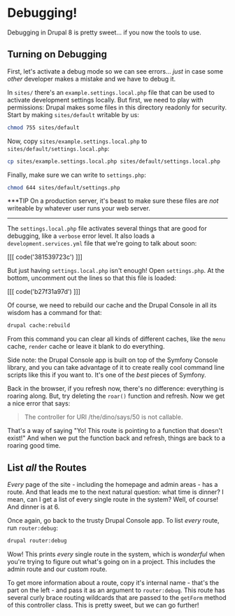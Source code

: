 # Debugging!

Debugging in Drupal 8 is pretty sweet... if you now the tools to use.

## Turning on Debugging

First, let's activate a debug mode so we can see errors... *just* in case some *other*
developer makes a mistake and we have to debug it.

In `sites/` there's an `example.settings.local.php` file that can be used to activate
development settings locally. But first, we need to play with permissions: Drupal
makes some files in this directory readonly for security. Start by making `sites/default`
writable by us:

```bash
chmod 755 sites/default
```

Now, copy `sites/example.settings.local.php` to `sites/default/settings.local.php`:


```bash
cp sites/example.settings.local.php sites/default/settings.local.php
```

Finally, make sure we can write to `settings.php`:

```bash
chmod 644 sites/default/settings.php
```

***TIP
On a production server, it's beast to make sure these files are *not* writeable by
whatever user runs your web server.
***

The `settings.local.php` file activates several things that are good for debugging, like
a `verbose` error level. It also loads a `development.services.yml` file that we're
going to talk about soon:

[[[ code('381539723c') ]]]

But just having `settings.local.php` isn't enough! Open `settings.php`. At the bottom,
uncomment out the lines so that this file is loaded:

[[[ code('b27f31a97d') ]]]

Of course, we need to rebuild our cache and the Drupal Console in all its wisdom
has a command for that:

```bash
drupal cache:rebuild
```

From this command you can clear all kinds of different caches, like the `menu` cache,
`render` cache or leave it blank to do everything.

Side note: the Drupal Console app is built on top of the Symfony Console library,
and you can take advantage of it to create really cool command line scripts like
this if you want to. It's one of the *best* pieces of Symfony.

Back in the browser, if you refresh now, there's no difference: everything is roaring
along. But, try deleting the `roar()` function and refresh. Now we get a nice error that
says:

> The controller for URI /the/dino/says/50 is not callable.

That's a way of saying "Yo! This route is pointing to a function that doesn't exist!"
And when we put the function back and refresh, things are back to a roaring good time.

## List *all* the Routes

*Every* page of the site - including the homepage and admin areas - has a route.
And that leads me to the next natural question: what time is dinner? I mean, can I
get a list of every single route in the system? Well, of course! And dinner is at 6.

Once again, go back to the trusty Drupal Console app. To list *every* route, run
`router:debug`:

```bash
drupal router:debug
```

Wow! This prints *every* single route in the system, which is *wonderful* when you're
trying to figure out what's going on in a project. This includes the admin route
and our custom route.

To get more information about a route, copy it's internal name - that's the part
on the left - and pass it as an argument to `router:debug`. This route has
several curly brace routing wildcards that are passed to the `getForm` method of
this controller class. This is pretty sweet, but we can go further!
